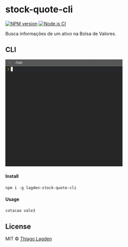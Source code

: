 # stock-quote-cli

[![NPM version][npm-img]][npm]
[![Node.js CI][ci-img]][ci]

[npm-img]:         https://img.shields.io/npm/v/lagden-stock-quote-cli.svg
[npm]:             https://www.npmjs.com/package/lagden-stock-quote-cli
[ci-img]:          https://github.com/lagden/stock-quote-cli/workflows/Node.js%20CI/badge.svg
[ci]:              https://github.com/lagden/stock-quote-cli/actions?query=workflow%3A%22Node.js+CI%22


Busca informações de um ativo na Bolsa de Valores.


## CLI

<img src="https://raw.githubusercontent.com/lagden/stock-quote-cli/master/demo.gif" alt="Demo CLI" width="366" height="333" loading="lazy">


#### Install

```
npm i -g lagden-stock-quote-cli
```


#### Usage

```
cotacao vale3
```


## License

MIT © [Thiago Lagden](https://github.com/lagden)
